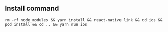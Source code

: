 ## Install command

```
rm -rf node_modules && yarn install && react-native link && cd ios && pod install && cd .. && yarn run ios
```
